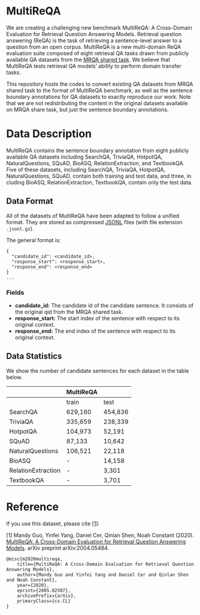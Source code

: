 # MultiReQA

We are creating a challenging new benchmark MultiReQA: A Cross-Domain Evaluation for Retrieval Question Answering Models. Retrieval question answering (ReQA) is the task of retrieving a sentence-level answer to a question from an open corpus. MultiReQA is a new multi-domain ReQA evaluation suite composed of eight retrieval QA tasks drawn from publicly available QA datasets from the [MRQA shared task](https://mrqa.github.io/). We believe that MultiReQA tests retrieval QA models’ ability to perform domain transfer tasks.

This repository hosts the codes to convert existing QA datasets from MRQA shared task to the format of MultiReQA benchmark, as well as the sentence boundary annotations for QA datasets to exactly reproduce our work. Note that we are not redistributing the content in the original datasets available on MRQA share task, but just the sentence boundary annotations.

# Data Description
MultiReQA contains the sentence boundary annotation from eight publicly available QA datasets including SearchQA, TriviaQA, HotpotQA, NaturalQuestions, SQuAD, BioASQ, RelationExtraction, and TextbookQA. Five of these datasets, including SearchQA, TriviaQA, HotpotQA, NaturalQuestions, SQuAD, contain both training and test data, and three, in cluding BioASQ, RelationExtraction, TextbookQA, contain only the test data.

## Data Format
All of the datasets of MultiReQA have been adapted to follow a unified format. They are stored as compressed [JSONL](http://jsonlines.org/) files (with file extension `.jsonl.gz`).

The general format is:

```
{
  "candidate_id": <candidate_id>,
  "response_start": <response_start>,
  "response_end": <response_end>
}
...
```
### Fields
- **candidate_id:** The candidate id of the candidate sentence. It consists of the original qid from the MRQA shared task.
- **response_start:** The start index of the sentence with respect to its original context.
- **response_end:** The end index of the sentence with respect to its original context.

## Data Statistics
We show the number of candidate sentences for each dataset in the table below.

|                    | MultiReQA |            |
|--------------------|-----------|------------|
|                    |     train |       test |
|           SearchQA |   629,160 |    454,836 |
|           TriviaQA |   335,659 |    238,339 |
|           HotpotQA |   104,973 |     52,191 |
|              SQuAD |    87,133 |     10,642 |
|   NaturalQuestions |   106,521 |     22,118 |
|             BioASQ |         - |     14,158 |
| RelationExtraction |         - |      3,301 |
|         TextbookQA |         - |      3,701 |

# Reference
If you use this dataset, please cite [[1]](https://arxiv.org/abs/2005.02507):

[1] Mandy Guo, Yinfei Yang, Daniel Cer, Qinlan Shen, Noah Constant (2020). [MultiReQA: A Cross-Domain Evaluation for Retrieval Question Answering Models](https://arxiv.org/abs/2005.02507). arXiv preprint arXiv:2004.05484.
```
@misc{m2020multireqa,
    title={MultiReQA: A Cross-Domain Evaluation for Retrieval Question Answering Models},
    author={Mandy Guo and Yinfei Yang and Daniel Cer and Qinlan Shen and Noah Constant},
    year={2020},
    eprint={2005.02507},
    archivePrefix={arXiv},
    primaryClass={cs.CL}
}
```
